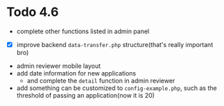 # Todo 4.6

- complete other functions listed in admin panel
- [x] improve backend `data-transfer.php` structure(that's really important bro)
- admin reviewer mobile layout
- add date information for new applications
  - and complete the `detail` function in admin reviewer
- add something can be customized to `config-example.php`, such as the threshold of passing an application(now it is 20)